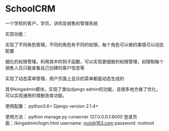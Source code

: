 # SchoolCRM
一个学校的客户，学员，讲师及销售的管理系统


实现功能：

实现了不同角色管理，不同的角色有不同的权限，每个角色可以做的事情可以动态配置

细化的权限管理。利用其中的钩子函数，可以实现更细致的权限管理，如限制每个销售人员只能查看自己创建的客户信息等

实现了动态菜单管理，用户页面上显示的菜单都是动态生成的

其中kingadmin模块，实现了类似django admin的功能，且很多地方做了优化，可以实现通用的增删改查功能。



使用配置：
python3.6+
Django version 2.1.4+


使用方法：
python manage.py runserver 127.0.0.0.1:8000
登录页面：/kingadmin/login.html
username: root@163.com password: rootroot
